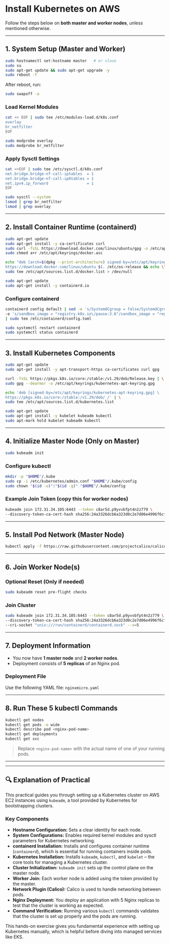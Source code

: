 # Install Kubernetes on AWS

Follow the steps below on **both master and worker nodes**, unless mentioned otherwise.

---

## 1. System Setup (Master and Worker)

```bash
sudo hostnamectl set-hostname master   # or slave
sudo su
sudo apt-get update && sudo apt-get upgrade -y
sudo reboot -f
```

After reboot, run:

```bash
sudo swapoff -a
```

### Load Kernel Modules

```bash
cat << EOF | sudo tee /etc/modules-load.d/k8s.conf
overlay
br_netfilter
EOF

sudo modprobe overlay
sudo modprobe br_netfilter
```

### Apply Sysctl Settings

```bash
cat <<EOF | sudo tee /etc/sysctl.d/k8s.conf
net.bridge.bridge-nf-call-iptables  = 1
net.bridge.bridge-nf-call-ip6tables = 1
net.ipv4.ip_forward                 = 1
EOF

sudo sysctl --system
lsmod | grep br_netfilter
lsmod | grep overlay
```

---

## 2. Install Container Runtime (containerd)

```bash
sudo apt-get update
sudo apt-get install -y ca-certificates curl
sudo curl -fsSL https://download.docker.com/linux/ubuntu/gpg -o /etc/apt/keyrings/docker.asc
sudo chmod a+r /etc/apt/keyrings/docker.asc
```

```bash
echo "deb [arch=$(dpkg --print-architecture) signed-by=/etc/apt/keyrings/docker.asc] \
https://download.docker.com/linux/ubuntu $(. /etc/os-release && echo \"$VERSION_CODENAME\") stable" | \
sudo tee /etc/apt/sources.list.d/docker.list > /dev/null
```

```bash
sudo apt-get update
sudo apt-get install -y containerd.io
```

### Configure containerd

```bash
containerd config default | sed -e 's/SystemdCgroup = false/SystemdCgroup = true/' \
-e 's/sandbox_image = "registry.k8s.io\/pause:3.6"/sandbox_image = "registry.k8s.io\/pause:3.9"/' \
| sudo tee /etc/containerd/config.toml

sudo systemctl restart containerd
sudo systemctl status containerd
```

---

## 3. Install Kubernetes Components

```bash
sudo apt-get update
sudo apt-get install -y apt-transport-https ca-certificates curl gpg

curl -fsSL https://pkgs.k8s.io/core:/stable:/v1.29/deb/Release.key | \
sudo gpg --dearmor -o /etc/apt/keyrings/kubernetes-apt-keyring.gpg

echo 'deb [signed-by=/etc/apt/keyrings/kubernetes-apt-keyring.gpg] \
https://pkgs.k8s.io/core:/stable:/v1.29/deb/ /' | \
sudo tee /etc/apt/sources.list.d/kubernetes.list

sudo apt-get update
sudo apt-get install -y kubelet kubeadm kubectl
sudo apt-mark hold kubelet kubeadm kubectl
```

---

## 4. Initialize Master Node (Only on Master)

```bash
sudo kubeadm init
```

### Configure kubectl

```bash
mkdir -p "$HOME"/.kube
sudo cp -i /etc/kubernetes/admin.conf "$HOME"/.kube/config
sudo chown "$(id -u)":"$(id -g)" "$HOME"/.kube/config
```

### Example Join Token (copy this for worker nodes)

```bash
kubeadm join 172.31.34.105:6443 --token c8ar5d.p9yvvbfpt4n2z779 \
--discovery-token-ca-cert-hash sha256:24a3326dcb6a323d0c2e7d06e4996f6cf5c3c9989a7d08eb6947e4c767145566
```

---

## 5. Install Pod Network (Master Node)

```bash
kubectl apply -f https://raw.githubusercontent.com/projectcalico/calico/v3.26.0/manifests/calico.yaml
```

---

## 6. Join Worker Node(s)

### Optional Reset (Only if needed)

```bash
sudo kubeadm reset pre-flight checks
```

### Join Cluster

```bash
sudo kubeadm join 172.31.34.105:6443 --token c8ar5d.p9yvvbfpt4n2z779 \
--discovery-token-ca-cert-hash sha256:24a3326dcb6a323d0c2e7d06e4996f6cf5c3c9989a7d08eb6947e4c767145566 \
--cri-socket "unix:///run/containerd/containerd.sock" --v=5
```

---

## 7. Deployment Information

- You now have **1 master node** and **2 worker nodes**.
- Deployment consists of **5 replicas** of an Nginx pod.

### Deployment File

Use the following YAML file: `nginxmicro.yaml`

---

## 8. Run These 5 kubectl Commands

```bash
kubectl get nodes
kubectl get pods -o wide
kubectl describe pod <nginx-pod-name>
kubectl get deployments
kubectl get svc
```

> Replace `<nginx-pod-name>` with the actual name of one of your running pods.

---

---

## 🔍 Explanation of Practical

This practical guides you through setting up a Kubernetes cluster on AWS EC2 instances using `kubeadm`, a tool provided by Kubernetes for bootstrapping clusters.

### Key Components

- **Hostname Configuration:** Sets a clear identity for each node.
- **System Configurations:** Enables required kernel modules and sysctl parameters for Kubernetes networking.
- **containerd Installation:** Installs and configures container runtime (`containerd`), which is essential for running containers inside pods.
- **Kubernetes Installation:** Installs `kubeadm`, `kubectl`, and `kubelet` – the core tools for managing a Kubernetes cluster.
- **Cluster Initialization:** `kubeadm init` sets up the control plane on the master node.
- **Worker Join:** Each worker node is added using the token provided by the master.
- **Network Plugin (Calico):** Calico is used to handle networking between pods.
- **Nginx Deployment:** You deploy an application with 5 Nginx replicas to test that the cluster is working as expected.
- **Command Verification:** Running various `kubectl` commands validates that the cluster is set up properly and the pods are running.

This hands-on exercise gives you fundamental experience with setting up Kubernetes manually, which is helpful before diving into managed services like EKS.
